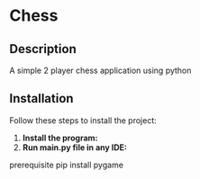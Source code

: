 # Chess

## Description
A simple 2 player chess application using python

## Installation
Follow these steps to install the project:

1. **Install the program:**
2. **Run main.py file in any IDE:**

prerequisite
    pip install pygame

